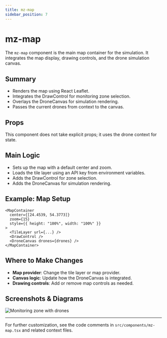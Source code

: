 ```yaml
---
title: mz-map
sidebar_position: 7
---
```


# mz-map

The `mz-map` component is the main map container for the simulation. It integrates the map display, drawing controls, and the drone simulation canvas.

## Summary

- Renders the map using React Leaflet.
- Integrates the DrawControl for monitoring zone selection.
- Overlays the DroneCanvas for simulation rendering.
- Passes the current drones from context to the canvas.

## Props

This component does not take explicit props; it uses the drone context for state.

## Main Logic

- Sets up the map with a default center and zoom.
- Loads the tile layer using an API key from environment variables.
- Adds the DrawControl for zone selection.
- Adds the DroneCanvas for simulation rendering.

## Example: Map Setup

```tsx
<MapContainer
  center={[24.4539, 54.3773]}
  zoom={15}
  style={{ height: "100%", width: "100%" }}
>
  <TileLayer url={...} />
  <DrawControl />
  <DroneCanvas drones={drones} />
</MapContainer>
```

## Where to Make Changes

- **Map provider**: Change the tile layer or map provider.
- **Canvas logic**: Update how the DroneCanvas is integrated.
- **Drawing controls**: Add or remove map controls as needed.

## Screenshots & Diagrams

![Monitoring zone with drones](https://ik.imagekit.io/devdocs/img/prism/deviation_drone_sim.png)

---

For further customization, see the code comments in `src/components/mz-map.tsx` and related context files.
